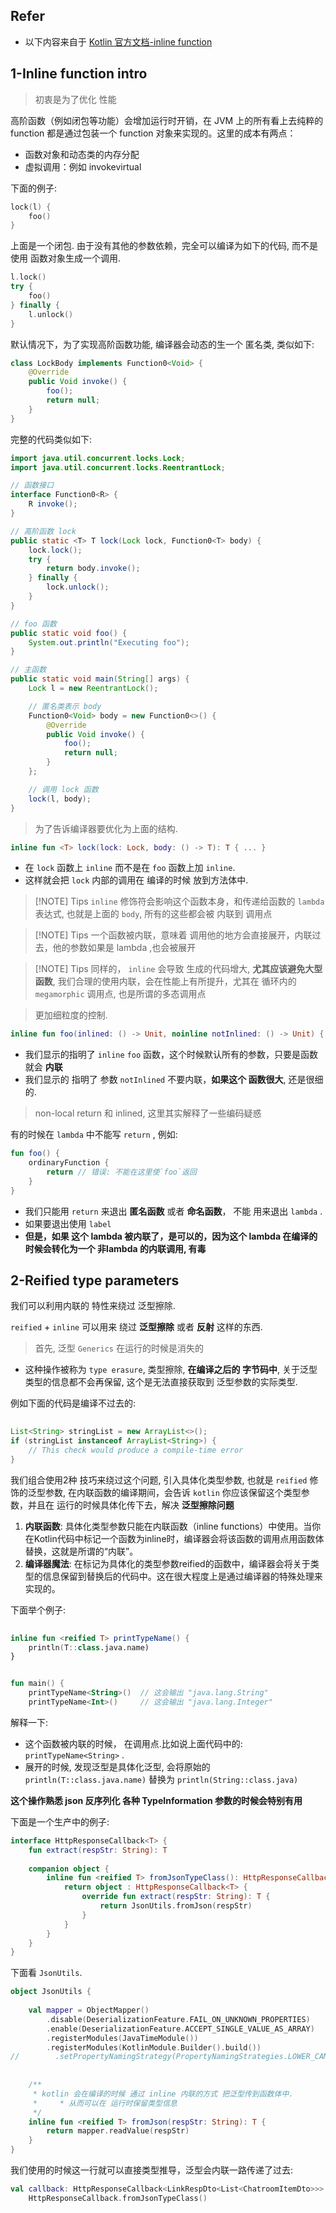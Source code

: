 

## Refer

- 以下内容来自于 [Kotlin 官方文档-inline function](https://kotlinlang.org/docs/inline-functions.html#noinline)

## 1-Inline function intro


> 初衷是为了优化 性能


高阶函数（例如闭包等功能）会增加运行时开销，在 ﻿JVM 上的所有看上去纯粹的 ﻿function 都是通过包装一个 ﻿function 对象来实现的。这里的成本有两点：

- 函数对象和动态类的内存分配
- 虚拟调用：例如 ﻿invokevirtual


下面的例子:

```kotlin
lock(l) {
	foo()
}
```

上面是一个闭包. 由于没有其他的参数依赖，完全可以编译为如下的代码, 而不是使用 函数对象生成一个调用.

```kotlin
l.lock()
try {
	foo()
} finally {
	l.unlock()
}
```


默认情况下，为了实现高阶函数功能, 编译器会动态的生一个 匿名类, 类似如下:

```java
class LockBody implements Function0<Void> {
    @Override
    public Void invoke() {
        foo();
        return null;
    }
}
```


完整的代码类似如下:

```java
import java.util.concurrent.locks.Lock;
import java.util.concurrent.locks.ReentrantLock;

// 函数接口
interface Function0<R> {
    R invoke();
}

// 高阶函数 lock
public static <T> T lock(Lock lock, Function0<T> body) {
    lock.lock();
    try {
        return body.invoke();
    } finally {
        lock.unlock();
    }
}

// foo 函数
public static void foo() {
    System.out.println("Executing foo");
}

// 主函数
public static void main(String[] args) {
    Lock l = new ReentrantLock();

    // 匿名类表示 body
    Function0<Void> body = new Function0<>() {
        @Override
        public Void invoke() {
            foo();
            return null;
        }
    };

    // 调用 lock 函数
    lock(l, body);
}

```


> 为了告诉编译器要优化为上面的结构.

```kotlin
inline fun <T> lock(lock: Lock, body: () -> T): T { ... }
```


- 在 `lock` 函数上 `inline` 而不是在 `foo` 函数上加 `inline`.
- 这样就会把 `lock` 内部的调用在 编译的时候 放到方法体中.



> [!NOTE] Tips
> `inline` 修饰符会影响这个函数本身，和传递给函数的 `lambda` 表达式, 也就是上面的 `body`, 所有的这些都会被 内联到 调用点


> [!NOTE] Tips
> 一个函数被内联，意味着 调用他的地方会直接展开，内联过去，他的参数如果是 lambda ,也会被展开




> [!NOTE] Tips
> 同样的， `inline` 会导致 生成的代码增大, **尤其应该避免大型函数**, 我们合理的使用内联，会在性能上有所提升，尤其在 循环内的 `megamorphic` 调用点, 也是所谓的多态调用点




> 更加细粒度的控制.


```kotlin
inline fun foo(inlined: () -> Unit, noinline notInlined: () -> Unit) { ... }
```

- 我们显示的指明了 `inline`  `foo` 函数，这个时候默认所有的参数，只要是函数就会 **内联**
- 我们显示的 指明了 参数 `notInlined` 不要内联，**如果这个 函数很大**, 还是很细的.


> non-local return 和 inlined, 这里其实解释了一些编码疑惑


有的时候在 `lambda` 中不能写 `return` , 例如:

```kotlin
fun foo() {
    ordinaryFunction {
        return // 错误: 不能在这里使`foo`返回
    }
}
```


- 我们只能用 `return` 来退出 **匿名函数** 或者 **命名函数**， 不能 用来退出 `lambda` . 
- 如果要退出使用 `label`
- **但是，如果 这个 lambda 被内联了，是可以的，因为这个 lambda 在编译的时候会转化为一个 非lambda 的内联调用, 有毒**





## 2-Reified type parameters


我们可以利用内联的 特性来绕过 泛型擦除.


`reified` + `inline` 可以用来 绕过 **泛型擦除** 或者 **反射** 这样的东西. 


> 首先, 泛型 `Generics` 在运行的时候是消失的


- 这种操作被称为 `type erasure`, 类型擦除, **在编译之后的 字节码中**, 关于泛型类型的信息都不会再保留, 这个是无法直接获取到 泛型参数的实际类型. 


例如下面的代码是编译不过去的:

```java
  
List<String> stringList = new ArrayList<>();
if (stringList instanceof ArrayList<String>) { 
    // This check would produce a compile-time error
}
```

我们组合使用2种 技巧来绕过这个问题, 引入具体化类型参数, 也就是 `reified` 修饰的泛型参数, 在内联函数的编译期间，会告诉 `kotlin` 你应该保留这个类型参数，并且在 运行的时候具体化传下去，解决 **泛型擦除问题**


1. **内联函数**: 具体化类型参数只能在内联函数（inline functions）中使用。当你在Kotlin代码中标记一个函数为﻿inline时，编译器会将该函数的调用点用函数体替换，这就是所谓的“内联”。
2. **编译器魔法**: 在标记为具体化的类型参数﻿reified的函数中，编译器会将关于类型的信息保留到替换后的代码中。这在很大程度上是通过编译器的特殊处理来实现的。



下面举个例子:

```kotlin
  
inline fun <reified T> printTypeName() {
    println(T::class.java.name)
}


fun main() {
    printTypeName<String>()  // 这会输出 "java.lang.String"
    printTypeName<Int>()     // 这会输出 "java.lang.Integer"
```


解释一下:

- 这个函数被内联的时候， 在调用点.比如说上面代码中的: `printTypeName<String>` .
- 展开的时候, 发现泛型是具体化泛型, 会将原始的 `println(T::class.java.name)` 替换为 `println(String::class.java)`



**这个操作熟悉 json 反序列化 各种 TypeInformation 参数的时候会特别有用**



下面是一个生产中的例子:

```kotlin
interface HttpResponseCallback<T> {  
    fun extract(respStr: String): T  
  
    companion object {  
        inline fun <reified T> fromJsonTypeClass(): HttpResponseCallback<T> {  
            return object : HttpResponseCallback<T> {  
                override fun extract(respStr: String): T {  
                    return JsonUtils.fromJson(respStr)  
                }  
            }  
        }  
    }  
}
```


下面看 `JsonUtils`.

```kotlin
object JsonUtils {  
  
    val mapper = ObjectMapper()  
        .disable(DeserializationFeature.FAIL_ON_UNKNOWN_PROPERTIES)  
        .enable(DeserializationFeature.ACCEPT_SINGLE_VALUE_AS_ARRAY)  
        .registerModules(JavaTimeModule())  
        .registerModules(KotlinModule.Builder().build())  
//        .setPropertyNamingStrategy(PropertyNamingStrategies.LOWER_CAMEL_CASE)  
  
  
    /**  
     * kotlin 会在编译的时候 通过 inline 内联的方式 把泛型传到函数体中.  
     *     * 从而可以在 运行时保留类型信息  
     */  
    inline fun <reified T> fromJson(respStr: String): T {  
        return mapper.readValue(respStr)  
    }  
}
```

我们使用的时候这一行就可以直接类型推导，泛型会内联一路传递了过去:

```kotlin
val callback: HttpResponseCallback<LinkRespDto<List<ChatroomItemDto>>> =  
    HttpResponseCallback.fromJsonTypeClass()
```

